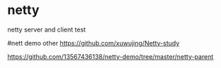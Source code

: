 # netty
netty server and client test

#nett demo other
https://github.com/xuwujing/Netty-study

https://github.com/13567436138/netty-demo/tree/master/netty-parent